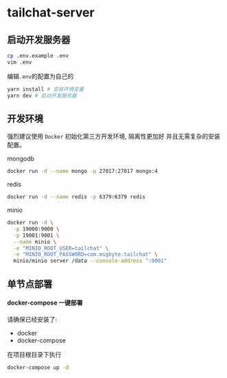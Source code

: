 # tailchat-server

## 启动开发服务器

```bash
cp .env.example .env
vim .env
```

编辑`.env`的配置为自己的

```bash
yarn install # 安装环境变量
yarn dev # 启动开发服务器
```

## 开发环境

强烈建议使用 `Docker` 初始化第三方开发环境, 隔离性更加好 并且无需复杂的安装配置。

mongodb
```bash
docker run -d --name mongo -p 27017:27017 mongo:4
```

redis
```bash
docker run -d --name redis -p 6379:6379 redis
```

minio
```bash
docker run -d \
  -p 19000:9000 \
  -p 19001:9001 \
  --name minio \
  -e "MINIO_ROOT_USER=tailchat" \
  -e "MINIO_ROOT_PASSWORD=com.msgbyte.tailchat" \
  minio/minio server /data --console-address ":9001"
```

## 单节点部署

#### docker-compose 一键部署

请确保已经安装了:
- docker
- docker-compose


在项目根目录下执行
```bash
docker-compose up -d
```

